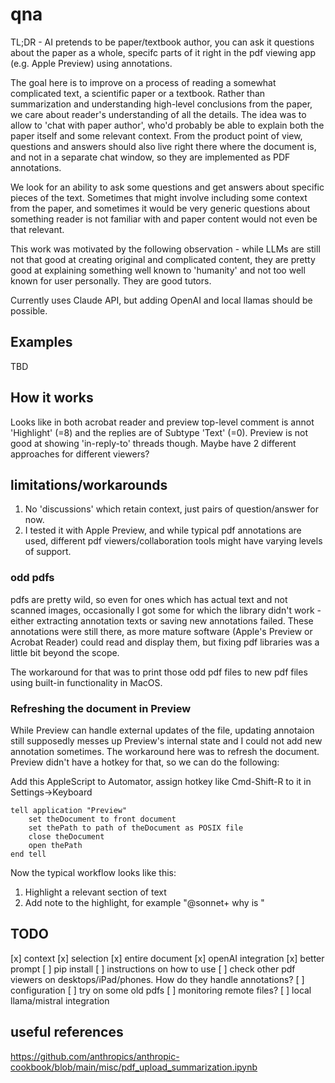 # qna

TL;DR - AI pretends to be paper/textbook author, you can ask it questions about the paper as a whole, specifc parts of it right in the pdf viewing app (e.g. Apple Preview) using annotations.

The goal here is to improve on a process of reading a somewhat complicated text, a scientific paper or a textbook. Rather than summarization and understanding high-level conclusions from the paper, we care about reader's understanding of all the details. The idea was to allow to 'chat with paper author', who'd probably be able to explain both the paper itself and some relevant context. From the product point of view, questions and answers should also live right there where the document is, and not in a separate chat window, so they are implemented as PDF annotations.

We look for an ability to ask some questions and get answers about specific pieces of the text. Sometimes that might involve including some context from the paper, and sometimes it would be very generic questions about something reader is not familiar with and paper content would not even be that relevant.

This work was motivated by the following observation - while LLMs are still not that good at creating original and complicated content, they are pretty good at explaining something well known to 'humanity' and not too well known for user personally. They are good tutors.

Currently uses Claude API, but adding OpenAI and local llamas should be possible.

## Examples

TBD

## How it works

Looks like in both acrobat reader and preview top-level comment is annot 'Highlight' (=8) and the replies are of Subtype 'Text' (=0). Preview is not good at showing 'in-reply-to' threads though.
Maybe have 2 different approaches for different viewers?

## limitations/workarounds

1. No 'discussions' which retain context, just pairs of question/answer for now.
2. I tested it with Apple Preview, and while typical pdf annotations are used, different pdf viewers/collaboration tools might have varying levels of support.

### odd pdfs

pdfs are pretty wild, so even for ones which has actual text and not scanned images, occasionally I got some for which the library didn't work - either extracting annotation texts or saving new annotations failed. These annotations were still there, as more mature software (Apple's Preview or Acrobat Reader) could read and display them, but fixing pdf libraries was a little bit beyond the scope. 

The workaround for that was to print those odd pdf files to new pdf files using built-in functionality in MacOS.

### Refreshing the document in Preview

While Preview can handle external updates of the file, updating annotaion still supposedly messes up Preview's internal state and I could not add new annotation sometimes. The workaround here was to refresh the document. Preview didn't have a hotkey for that, so we can do the following: 

Add this AppleScript to Automator, assign hotkey like Cmd-Shift-R to it in Settings->Keyboard

```
tell application "Preview"
	set theDocument to front document
	set thePath to path of theDocument as POSIX file
	close theDocument
	open thePath
end tell
```

Now the typical workflow looks like this:
1. Highlight a relevant section of text
2. Add note to the highlight, for example "@sonnet+ why is "

## TODO

[x] context
	[x] selection
	[x] entire document
[x] openAI integration
[x] better prompt
[ ] pip install
[ ] instructions on how to use
[ ] check other pdf viewers on desktops/iPad/phones. How do they handle annotations?
[ ] configuration
[ ] try on some old pdfs
[ ] monitoring remote files?
[ ] local llama/mistral integration

## useful references

https://github.com/anthropics/anthropic-cookbook/blob/main/misc/pdf_upload_summarization.ipynb


